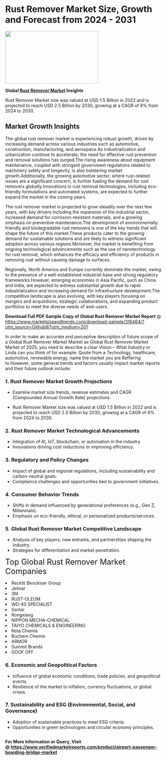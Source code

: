 <H1>Rust Remover Market Size, Growth and Forecast from 2024 - 2031</H1><img class="aligncenter size-medium wp-image-584254" src="https://thirdeyenews.in/wp-content/uploads/2024/09/Global-Market-Research-300x168.jpeg" alt="" width="300" height="168" /><p><strong>Global&nbsp;<a href="https://www.marketsizeandtrends.com/download-sample/316464/?utm_source=Github8j?utm_medium=201">Rust Remover Market</a> Insights</strong></p><p>Rust Remover Market size was valued at USD 1.5 Billion in 2022 and is projected to reach USD 2.5 Billion by 2030, growing at a CAGR of 8% from 2024 to 2030.</p><p><h2>Market Growth Insights</h2> <p>The global rust remover market is experiencing robust growth, driven by increasing demand across various industries such as automotive, construction, manufacturing, and aerospace.As industrialization and urbanization continue to accelerate, the need for effective rust prevention and removal solutions has surged.The rising awareness about equipment maintenance, coupled with stringent government regulations related to machinery safety and longevity, is also bolstering market growth.Additionally, the growing automotive sector, where rust-related issues are a significant concern, is further fueling the demand for rust removers globally.Innovations in rust removal technologies, including eco-friendly formulations and automated systems, are expected to further expand the market in the coming years.</p> <p>The rust remover market is projected to grow steadily over the next few years, with key drivers including the expansion of the industrial sector, increased demand for corrosion-resistant materials, and a growing emphasis on preventive maintenance.The development of environmentally friendly and biodegradable rust removers is one of the key trends that will shape the future of this market.These products cater to the growing demand for sustainable solutions and are likely to witness significant adoption across various regions.Moreover, the market is benefiting from ongoing technological advancements such as the use of nanotechnology for rust removal, which enhances the efficacy and efficiency of products in removing rust without causing damage to surfaces.</p> <p>Regionally, North America and Europe currently dominate the market, owing to the presence of a well-established industrial base and strong regulatory frameworks.However, emerging economies in Asia Pacific, such as China and India, are expected to witness substantial growth due to rapid industrialization and increasing demand for infrastructure development.The competitive landscape is also evolving, with key players focusing on mergers and acquisitions, strategic collaborations, and expanding product portfolios to meet the diverse needs of end-users.</p> <p><span class=""><strong>Download Full PDF Sample Copy of Global Rust Remover Market Report</strong> @ <a href="https://www.marketsizeandtrends.com/download-sample/316464/?utm_source=Github8j?utm_medium=201" target="_blank">https://www.marketsizeandtrends.com/download-sample/316464/?utm_source=Github8j?utm_medium=201</a></span></p><p>In order to make an accurate and perceptive description of future scope of a Global&nbsp;Rust Remover Market Market as Global&nbsp;Rust Remover Market Market of 2025, you need to describe a clear Vision &ndash; What Industry or Linda can you think of for example: Quote from a Technology, healthcare, automotive, renewable energy, name the market you are Reffering to.However, some general trends and factors usually impact market reports and their future outlook include:</p><h3>1.&nbsp;<strong>Rust Remover Market Growth Projections</strong></h3><ul><li>Examine market size trends, revenue estimates and CAGR (Compounded Annual Growth Rate) projections.</li><li><p>Rust Remover Market size was valued at USD 1.5 Billion in 2022 and is projected to reach USD 2.5 Billion by 2030, growing at a CAGR of 8% from 2024 to 2030.</p></li></ul><h3>2.&nbsp;<strong>Rust Remover Market Technological Advancements</strong></h3><ul><li>Integration of AI, IoT, blockchain, or automation in the industry.</li><li>Innovations driving cost reductions or improving efficiency.</li></ul><h3>3.&nbsp;<strong>Regulatory and Policy Changes</strong></h3><ul><li>Impact of global and regional regulations, including sustainability and carbon-neutral goals.</li><li>Compliance challenges and opportunities tied to government initiatives.</li></ul><h3>4.&nbsp;<strong>Consumer Behavior Trends</strong></h3><ul><li>Shifts in demand influenced by generational preferences (e.g., Gen Z, Millennials).</li><li>Emphasis on eco-friendly, ethical, or personalized products/services.</li></ul><h3>5.&nbsp;<strong>Global Rust Remover Market Competitive Landscape</strong></h3><ul><li>Analysis of key players, new entrants, and partnerships shaping the industry.</li><li>Strategies for differentiation and market penetration.</li></ul><p data-pm-slice="1 1 []"><span style="color: inherit; font-family: inherit; font-size: 25px;">Top Global Rust Remover Market Companies</span></p><div class="" data-test-id=""><p><li>Reckitt Benckiser Group</li><li> Jelmar</li><li> 3M</li><li> RUST-OLEUM</li><li> WD-40 SPECIALIST</li><li> Santai</li><li> Rongxiang</li><li> NIPPON MECHA-CHEMICAL</li><li> TAIYO CHEMICALS & ENGINEERING</li><li> Nola Chemie</li><li> Buchem Chemie</li><li> ARMOR</li><li> Summit Brands</li><li> GOOF OFF</li></p></div><h3>6.&nbsp;<strong>Economic and Geopolitical Factors</strong></h3><ul><li>Influence of global economic conditions, trade policies, and geopolitical events.</li><li>Resilience of the market to inflation, currency fluctuations, or global crises.</li></ul><h3>7.&nbsp;<strong>Sustainability and ESG (Environmental, Social, and Governance)</strong></h3><ul><li>Adoption of sustainable practices to meet ESG criteria.</li><li>Opportunities in green technologies and circular economy principles.</li></ul><h2><strong style="font-size: 14px;">For More Information or Query, Visit @&nbsp;</strong><a style="background-color: #ffffff; font-size: 14px;" href="https://www.marketsizeandtrends.com/report/rust-remover-market/" target="_blank">https://www.verifiedmarketreports.com/product/airport-passenger-boarding-bridge-market</a></h2>
